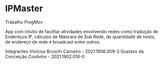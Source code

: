 # IPMaster
Trabalho ProgMov

App com intuito de facilitar atividades envolvendo redes como tradução de Endereços IP, cálculos de Máscara de Sub Rede, de quantidade de hosts, de endereço de rede e broadcast entre outros.

Integrantes
Vinícius Bruschi Carneiro - 2021.1906.009-3
Gustavo da Conceição Coutinho - 2021.1902.016-0
